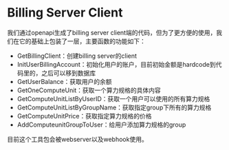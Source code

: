 # Billing Server Client

我们通过openapi生成了billing server client端的代码，但为了更方便的使用，我们在它的基础上包装了一层，主要函数的功能如下：

- GetBillingClient：创建billing server的client
- InitUserBillingAccount：初始化用户的账户，目前初始金额是hardcode到代码里的，之后可以移到数据库
- GetUserBalance：获取用户的余额
- GetOneComputeUnit：获取一个算力规格的具体内容
- GetComputeUnitListByUserID：获取一个用户可以使用的所有算力规格
- GetComputeUnitListByGroupName：获取指定group下所有的算力规格
- GetComputeUnitPrice：获取指定算力规格的价格 
- AddComputeunitGroupToUser：给用户添加算力规格的group

目前这个工具包会被webserver以及webhook使用。